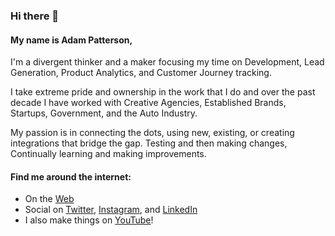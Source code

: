 ### Hi there 👋

#### My name is Adam Patterson,

I'm a divergent thinker and a maker focusing my time on Development, Lead Generation, Product Analytics, and Customer Journey tracking.

I take extreme pride and ownership in the work that I do and over the past decade I have worked with Creative Agencies, Established Brands, Startups, Government, and the Auto Industry.

My passion is in connecting the dots, using new, existing, or creating integrations that bridge the gap. Testing and then making changes, Continually learning and making improvements.

#### Find me around the internet: 
- On the <a href="https://github.com/adampatterson">Web</a>
- Social on <a href="https://twitter.com/adampatterson">Twitter</a>, <a href="https://www.instagram.com/adamapatterson/">Instagram</a>, and <a href="https://www.linkedin.com/in/adampatterson/">LinkedIn</a>
- I also make things on <a href="https://www.youtube.com/channel/UCrtiwFYTJ98AGoD6UUZIwyA">YouTube</a>!

<!--
**adampatterson/adampatterson** is a ✨ _special_ ✨ repository because its `README.md` (this file) appears on your GitHub profile.

Here are some ideas to get you started:

- 🔭 I’m currently working on ...
- 🌱 I’m currently learning ...
- 👯 I’m looking to collaborate on ...
- 🤔 I’m looking for help with ...
- 💬 Ask me about ...
- 📫 How to reach me: ...
- 😄 Pronouns: ...
- ⚡ Fun fact: ...
-->
